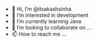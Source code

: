 - 👋 Hi, I’m @itsakashsinha
- 👀 I’m interested in development
- 🌱 I’m currently learning Java
- 💞️ I’m looking to collaborate on ...
- 📫 How to reach me ...

<!---
itsakashsinha/itsakashsinha is a ✨ special ✨ repository because its `README.md` (this file) appears on your GitHub profile.
You can click the Preview link to take a look at your changes.
--->

